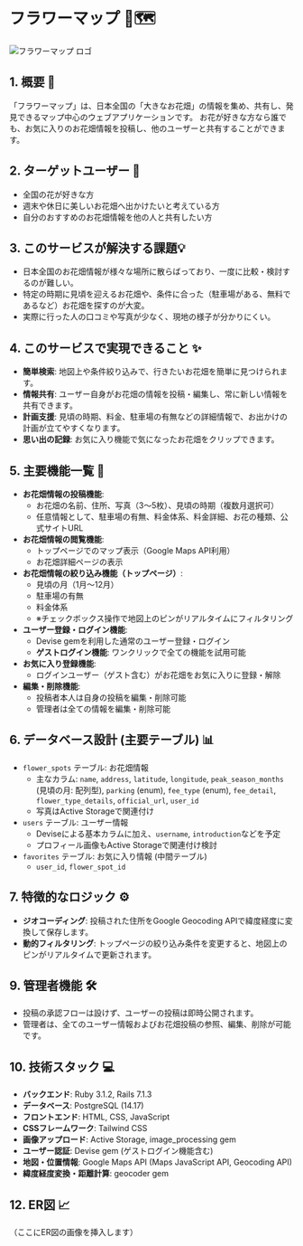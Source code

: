 # フラワーマップ 🌷🗺️

![フラワーマップ ロゴ](https://via.placeholder.com/300x150.png?text=フラワーマップ+ロゴ)

## 1. 概要 📝

「フラワーマップ」は、日本全国の「大きなお花畑」の情報を集め、共有し、発見できるマップ中心のウェブアプリケーションです。
お花が好きな方なら誰でも、お気に入りのお花畑情報を投稿し、他のユーザーと共有することができます。

## 2. ターゲットユーザー 🎯

* 全国の花が好きな方
* 週末や休日に美しいお花畑へ出かけたいと考えている方
* 自分のおすすめのお花畑情報を他の人と共有したい方

## 3. このサービスが解決する課題💡

* 日本全国のお花畑情報が様々な場所に散らばっており、一度に比較・検討するのが難しい。
* 特定の時期に見頃を迎えるお花畑や、条件に合った（駐車場がある、無料であるなど）お花畑を探すのが大変。
* 実際に行った人の口コミや写真が少なく、現地の様子が分かりにくい。

## 4. このサービスで実現できること ✨

* **簡単検索**: 地図上や条件絞り込みで、行きたいお花畑を簡単に見つけられます。
* **情報共有**: ユーザー自身がお花畑の情報を投稿・編集し、常に新しい情報を共有できます。
* **計画支援**: 見頃の時期、料金、駐車場の有無などの詳細情報で、お出かけの計画が立てやすくなります。
* **思い出の記録**: お気に入り機能で気になったお花畑をクリップできます。

## 5. 主要機能一覧 🚀

* **お花畑情報の投稿機能**:
    * お花畑の名前、住所、写真（3〜5枚）、見頃の時期（複数月選択可）
    * 任意情報として、駐車場の有無、料金体系、料金詳細、お花の種類、公式サイトURL
* **お花畑情報の閲覧機能**:
    * トップページでのマップ表示（Google Maps API利用）
    * お花畑詳細ページの表示
* **お花畑情報の絞り込み機能（トップページ）**:
    * 見頃の月（1月～12月）
    * 駐車場の有無
    * 料金体系
    * ※チェックボックス操作で地図上のピンがリアルタイムにフィルタリング
* **ユーザー登録・ログイン機能**:
    * Devise gemを利用した通常のユーザー登録・ログイン
    * **ゲストログイン機能**: ワンクリックで全ての機能を試用可能
* **お気に入り登録機能**:
    * ログインユーザー（ゲスト含む）がお花畑をお気に入りに登録・解除
* **編集・削除機能**:
    * 投稿者本人は自身の投稿を編集・削除可能
    * 管理者は全ての情報を編集・削除可能

## 6. データベース設計 (主要テーブル) 📊

* `flower_spots` テーブル: お花畑情報
    * 主なカラム: `name`, `address`, `latitude`, `longitude`, `peak_season_months` (見頃の月: 配列型), `parking` (enum), `fee_type` (enum), `fee_detail`, `flower_type_details`, `official_url`, `user_id`
    * 写真はActive Storageで関連付け
* `users` テーブル: ユーザー情報
    * Deviseによる基本カラムに加え、`username`, `introduction`などを予定
    * プロフィール画像もActive Storageで関連付け検討
* `favorites` テーブル: お気に入り情報 (中間テーブル)
    * `user_id`, `flower_spot_id`

## 7. 特徴的なロジック ⚙️

* **ジオコーディング**: 投稿された住所をGoogle Geocoding APIで緯度経度に変換して保存します。
* **動的フィルタリング**: トップページの絞り込み条件を変更すると、地図上のピンがリアルタイムで更新されます。

## 9. 管理者機能 🛠️

* 投稿の承認フローは設けず、ユーザーの投稿は即時公開されます。
* 管理者は、全てのユーザー情報およびお花畑投稿の参照、編集、削除が可能です。

## 10. 技術スタック 💻

* **バックエンド**: Ruby 3.1.2, Rails 7.1.3
* **データベース**: PostgreSQL (14.17)
* **フロントエンド**: HTML, CSS, JavaScript
* **CSSフレームワーク**: Tailwind CSS
* **画像アップロード**: Active Storage, image_processing gem
* **ユーザー認証**: Devise gem (ゲストログイン機能含む)
* **地図・位置情報**: Google Maps API (Maps JavaScript API, Geocoding API)
* **緯度経度変換・距離計算**: geocoder gem

## 12. ER図 📈

（ここにER図の画像を挿入します）
